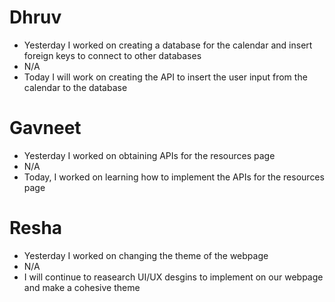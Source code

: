 # Dhruv

- Yesterday I worked on creating a database for the calendar and insert foreign keys to connect to other databases
- N/A
- Today I will work on creating the API to insert the user input from the calendar to the database

# Gavneet

- Yesterday I worked on obtaining APIs for the resources page
- N/A
- Today, I worked on learning how to implement the APIs for the resources page

# Resha

- Yesterday I worked on changing the theme of the webpage
- N/A
- I will continue to reasearch UI/UX desgins to implement on our webpage and make a cohesive theme
